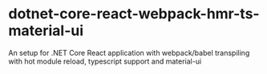 # dotnet-core-react-webpack-hmr-ts-material-ui
An setup for .NET Core React application with webpack/babel transpiling with hot module reload, typescript support and material-ui
